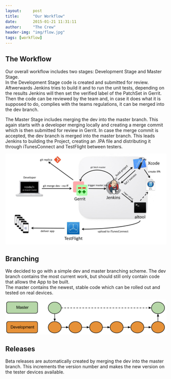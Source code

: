 ```yaml
---
layout:     post
title:      "Our Workflow"
date:       2015-01-21 11:31:11
author:     "The Crew"
header-img: "img/flow.jpg"
tags: [workflow]
---
```


## The Workflow
Our overall workflow includes two stages: Development Stage and Master Stage.<br>
In the Development Stage code is created and submitted for review. Aftwerwards Jenkins tries to build it and to run the unit tests, depending on the results Jenkins will then set the verified label of the PatchSet in Gerrit. Then the code can be reviewed by the team and, in case it does what it is supposed to do, complies with the teams regulations, it can be merged into the dev branch.

The Master Stage includes merging the dev into the master branch. This again starts with a developer merging locally and creating a merge commit which is then submitted for review in Gerrit. In case the merge commit is accepted, the dev branch is merged into the master branch. This leads Jenkins to building the Project, creating an .IPA file and distributing it through iTunesConnect and TestFlight between testers.

![Workflow](/img/workflow-master.jpg)


## Branching

We decided to go with a simple dev and master branching scheme. The dev branch contains the most current work, but should still only contain code that allows the App to be built.<br>
The master contains the newest, stable code which can be rolled out and tested on real devices. 

![Branching](/img/branching.PNG)



## Releases
Beta releases are automatically created by merging the dev into the master branch. This increments the version number and makes the new version on the tester devices available.